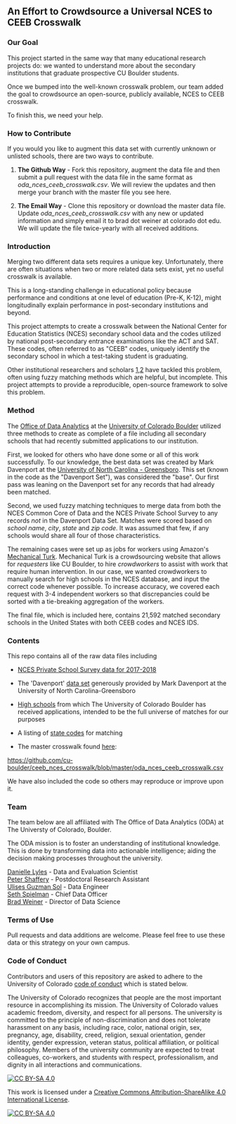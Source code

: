 ## An Effort to Crowdsource a Universal NCES to CEEB Crosswalk

### Our Goal

This project started in the same way that many educational research projects do: we wanted
to understand more about the secondary institutions that graduate prospective CU Boulder students. 

Once we bumped into the well-known crosswalk problem, our team added the goal to crowdsource an
open-source, publicly available, NCES to CEEB crosswalk.

To finish this, we need your help.

### How to Contribute

If you would you like to augment this data set with currently unknown or unlisted schools, there are
two ways to contribute.

1. **The Github Way** - Fork this repository, augment the data file and then submit a pull request with the data file in the same format as _oda_nces_ceeb_crosswalk.csv_. We will review the updates and then merge your branch with the master file you see here.

2. **The Email Way** - Clone this repository or download the master data file. Update _oda_nces_ceeb_crosswalk.csv_ with any new or updated information and simply email it to brad dot weiner at colorado dot edu. We will update the file twice-yearly with all received additions.

### Introduction
Merging two different data sets requires a unique key. Unfortunately, there are often
situations when two or more related data sets exist, yet no useful crosswalk is available. 

This is a long-standing challenge in educational policy because performance and conditions at one level of education (Pre-K, K-12), might longitudinally explain performance in post-secondary institutions and beyond.

This project attempts to create a crosswalk between the National Center for Education Statistics (NCES) secondary school data and the codes utilized by national post-secondary entrance examinations like the ACT and SAT. These codes, often referred to as "CEEB" codes, uniquely identify the secondary school in which a test-taking student is graduating.  

Other institutional researchers and scholars [1](https://ire.uncg.edu/research/NCES_CEEB_Table/),[2](https://help.liaisonedu.com/WebAdMIT_Help_Center/Documents_and_Reference_Guides/Master_College_Code_List) have tackled this problem, often using fuzzy matching methods which are helpful, but incomplete.  This project attempts to provide a reproducible, open-source framework to solve this problem.

### Method

The [Office of Data Analytics](https://www.colorado.edu/oda/) at 
the [University of Colorado Boulder](https://www.colorado.edu) utilized three methods to create as complete of a file including all secondary schools that had recently submitted applications to our institution. 

First, we looked for others who have done some or all of this work successfully. To our knowledge, the best data set was created by Mark Davenport at the [University of North Carolina - Greensboro](https://ire.uncg.edu/). This set (known in the code as the "Davenport Set"), was considered the "base". Our first pass was leaning on the Davenport set for any records that had already been matched.

Second, we used fuzzy matching techniques to merge data from both the NCES Common Core of Data and the  NCES Private School Survey to any records _not_ in the Davenport Data Set. Matches were scored based on _school name_, _city_, _state_ and _zip code_. It was assumed that few, if any schools would share all four of those characteristics. 

The remaining cases were set up as jobs for workers using Amazon's [Mechanical Turk](https://www.mturk.com/). Mechanical Turk is a crowdsourcing website that allows for _requesters_ like CU Boulder, to hire _crowdworkers_ to assist with work that require human intervention. In our case, we wanted crowdworkers to manually search for high schools in the NCES database, and input the correct code whenever possible. To increase accuracy, we covered each request with 3-4 independent workers so that discrepancies could be sorted with a tie-breaking aggregation of the workers.

The final file, which is included here, contains 21,592 matched secondary schools in the United States with both CEEB codes and NCES IDS.

### Contents

This repo contains all of the raw data files including 

* [NCES Private School Survey data for 2017-2018](https://github.com/cu-boulder/ceeb_nces_crosswalk/blob/master/data/davenport_nces_ceeb_crosswalk.xlsx)
* The 'Davenport' [data set](https://github.com/cu-boulder/ceeb_nces_crosswalk/blob/master/data/davenport_nces_ceeb_crosswalk.xlsx) generously provided by Mark Davenport at the University of North Carolina-Greensboro
* [High schools](https://github.com/cu-boulder/ceeb_nces_crosswalk/blob/master/data/ucb_apps_hs.csv) from which The University of Colorado Boulder has received applications, intended to be the full universe of matches for our purposes
* A listing of [state codes](https://github.com/cu-boulder/ceeb_nces_crosswalk/blob/master/data/state_codes.csv) for matching

* The master crosswalk found [here](https://github.com/cu-boulder/ceeb_nces_crosswalk/blob/master/oda_nces_ceeb_crosswalk.csv):

https://github.com/cu-boulder/ceeb_nces_crosswalk/blob/master/oda_nces_ceeb_crosswalk.csv

We have also included the code so others may reproduce or improve upon it.

### Team

The team below are all affiliated with The Office of Data Analytics (ODA) at
The Universty of Colorado, Boulder.

The ODA mission is to foster an understanding of institutional knowledge. This is done by transforming data into actionable intelligence; aiding the decision making processes throughout the university.

[Danielle Lyles](https://github.com/Danielle-Lyles) - Data and Evaluation Scientist  
[Peter Shaffery](https://github.com/proof-by-accident) - Postdoctoral Research Assistant  
[Ulises Guzman Sol](https://github.com/ulgu3559) - Data Engineer  
[Seth Spielman](https://github.com/geoss) - Chief Data Officer   
[Brad Weiner](https://github.com/bradweiner) - Director of Data Science    

### Terms of Use

Pull requests and data additions are welcome. Please feel free to 
use these data or this strategy on your own campus.

### Code of Conduct

Contributors and users of this repository are asked to adhere to the University of Colorado
[code of conduct](https://www.cu.edu/ope/aps/2027) which is stated below.

The University of Colorado recognizes that people are the most important resource in accomplishing its mission. The University of Colorado values academic freedom, diversity, and respect for all persons. The university is committed to the principle of non-discrimination and does not tolerate harassment on any basis, including race, color, national origin, sex, pregnancy, age, disability, creed, religion, sexual orientation, gender identity, gender expression, veteran status, political affiliation, or political philosophy. Members of the university community are expected to treat colleagues, co-workers, and students with respect, professionalism, and dignity in all interactions and communications. 

[![CC BY-SA 4.0][cc-by-sa-shield]][cc-by-sa]

This work is licensed under a
[Creative Commons Attribution-ShareAlike 4.0 International License][cc-by-sa].

[![CC BY-SA 4.0][cc-by-sa-image]][cc-by-sa]

[cc-by-sa]: http://creativecommons.org/licenses/by-sa/4.0/
[cc-by-sa-image]: https://licensebuttons.net/l/by-sa/4.0/88x31.png
[cc-by-sa-shield]: https://img.shields.io/badge/License-CC%20BY--SA%204.0-lightgrey.svg






